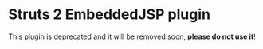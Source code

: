 # Struts 2 EmbeddedJSP plugin
This plugin is deprecated and it will be removed soon, **please do not use it**!
